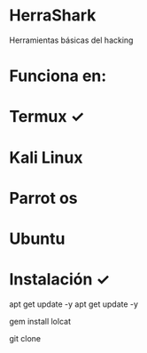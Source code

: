 # HerraShark
Herramientas básicas del hacking

Funciona en:
========
Termux ✓
========
Kali Linux
==========
Parrot os
==========
Ubuntu
==========
Instalación ✓
==========

apt get update -y
apt get update -y

gem install lolcat

git clone 
